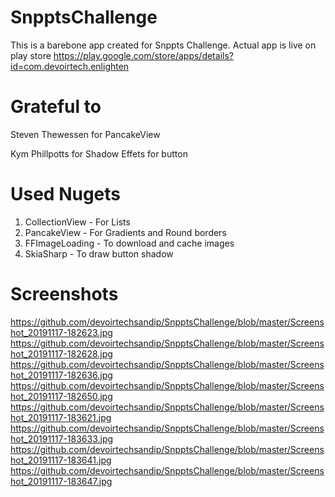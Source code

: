 # SnpptsChallenge

This is a barebone app created for Snppts Challenge. Actual app is live on play store https://play.google.com/store/apps/details?id=com.devoirtech.enlighten

# Grateful to
Steven Thewessen for PancakeView

Kym Phillpotts for Shadow Effets for button

# Used Nugets
1) CollectionView - For Lists
2) PancakeView - For Gradients and Round borders
3) FFImageLoading - To download and cache images
4) SkiaSharp - To draw button shadow

# Screenshots
https://github.com/devoirtechsandip/SnpptsChallenge/blob/master/Screenshot_20191117-182623.jpg
https://github.com/devoirtechsandip/SnpptsChallenge/blob/master/Screenshot_20191117-182628.jpg
https://github.com/devoirtechsandip/SnpptsChallenge/blob/master/Screenshot_20191117-182636.jpg
https://github.com/devoirtechsandip/SnpptsChallenge/blob/master/Screenshot_20191117-182650.jpg
https://github.com/devoirtechsandip/SnpptsChallenge/blob/master/Screenshot_20191117-183621.jpg
https://github.com/devoirtechsandip/SnpptsChallenge/blob/master/Screenshot_20191117-183633.jpg
https://github.com/devoirtechsandip/SnpptsChallenge/blob/master/Screenshot_20191117-183641.jpg
https://github.com/devoirtechsandip/SnpptsChallenge/blob/master/Screenshot_20191117-183647.jpg
